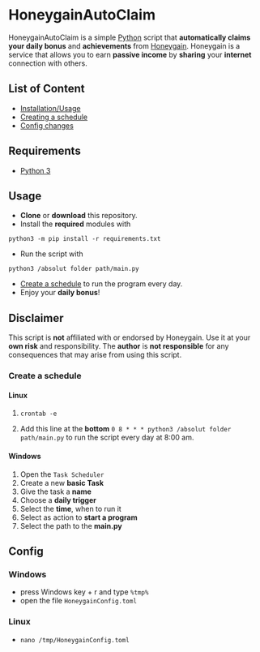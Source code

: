 # HoneygainAutoClaim

HoneygainAutoClaim is a simple [Python](https://www.python.org/) script that **automatically claims your daily bonus** 
and **achievements** from [Honeygain](https://r.honeygain.me/ROSCH76C7D). Honeygain is a 
service that allows you to earn **passive income** by **sharing** your **internet** connection with others.

## List of Content

- [Installation/Usage](#usage)
- [Creating a schedule](#create-a-schedule)
- [Config changes](#config)

## Requirements
- [Python 3](https://www.python.org/downloads/)


## Usage
- **Clone** or **download** this repository. 
- Install the **required** modules with 
```commandline 
python3 -m pip install -r requirements.txt
```  
- Run the script with 
```commandline
python3 /absolut folder path/main.py
```
- [Create a schedule](#create-a-schedule) to run the program every day.
- Enjoy your **daily bonus**!


## Disclaimer
This script is **not** affiliated with or endorsed by Honeygain. Use it at your **own risk** and responsibility. The **author** is **not responsible** for any consequences that may arise from using this script.

### Create a schedule

#### Linux

1. ```commandline
   crontab -e
   ```
2. Add this line at the **bottom** `0 8 * * * python3 /absolut folder path/main.py` to run the script every day at 8:00 am.

#### Windows

1. Open the `Task Scheduler`
2. Create a new **basic Task**
3. Give the task a **name**
4. Choose a **daily trigger**
5. Select the **time**, when to run it
6. Select as action to **start a program**
7. Select the path to the **main.py**

## Config

### Windows

- press Windows key + r and type `%tmp%`
- open the file `HoneygainConfig.toml`

### Linux

- ```commandline
  nano /tmp/HoneygainConfig.toml
  ```
